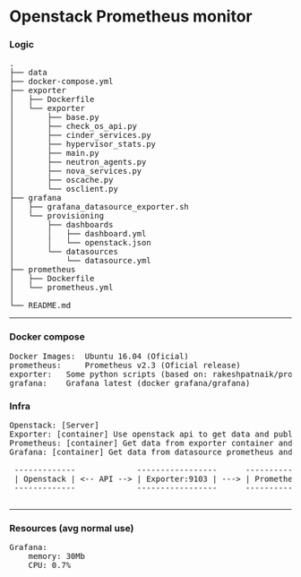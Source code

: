 # Openstack Prometheus monitor

### Logic
<pre>
.
├── data
├── docker-compose.yml
├── exporter
│   ├── Dockerfile
│   └── exporter
│       ├── base.py
│       ├── check_os_api.py
│       ├── cinder_services.py
│       ├── hypervisor_stats.py
│       ├── main.py
│       ├── neutron_agents.py
│       ├── nova_services.py
│       ├── oscache.py
│       └── osclient.py
├── grafana
│   ├── grafana_datasource_exporter.sh
│   └── provisioning
│       ├── dashboards
│       │   ├── dashboard.yml
│       │   └── openstack.json
│       └── datasources
│           └── datasource.yml
├── prometheus
│   ├── Dockerfile
│   └── prometheus.yml
│
└── README.md
</pre>

<hr>

### Docker compose
<pre>
Docker Images: 	Ubuntu 16.04 (Oficial)
prometheus: 	Prometheus v2.3 (Oficial release)
exporter: 	Some python scripts (based on: rakeshpatnaik/prometheus-openstack-exporter)
grafana: 	Grafana latest (docker grafana/grafana)
</pre>

</hr>

### Infra
<pre>
Openstack: [Server]
Exporter: [container] Use openstack api to get data and publish on port 9103
Prometheus: [container] Get data from exporter container and publish on port 9090
Grafana: [container] Get data from datasource prometheus and generate dashboars

 -------------             -----------------      -------------------      ----------------
 | Openstack | <-- API --> | Exporter:9103 | ---> | Prometheus:9090 | ---> | Grafana:3000 | 
 -------------             -----------------      -------------------      ----------------

</pre>

<hr>

### Resources (avg normal use)
<pre>
Grafana:
	memory: 30Mb
	CPU: 0.7%

</pre>

